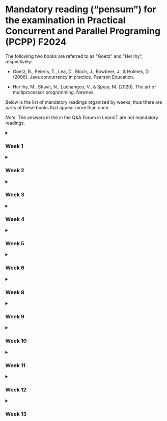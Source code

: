 # Mandatory reading (“pensum”) for the examination in Practical Concurrent and Parallel Programing (PCPP) F2024

The following two books are referred to as "Goetz" and "Herlihy", respectively:

* Goetz, B., Peierls, T., Lea, D., Bloch, J., Bowbeer, J., & Holmes, D. (2006). Java concurrency in practice. Pearson Education.

* Herlihy, M., Shavit, N., Luchangco, V., & Spear, M. (2020). The art of multiprocessor programming. Newnes. 

Below is the list of mandatory readings organized by weeks, thus there are parts of these books that appear more than once.

<i>Note</i>: The answers in the in the Q&A Forum in LearnIT are not mandatory readings.

<details>
<summary><h3>Week 1</h3></summary>

- Goetz:
  * Chapter 1, complete
  * Chapter 2, complete except Section 2.5
  * Chapter 16, Section 16.1.3
  
- Herlihy:
  * Chapter 1, Sections 1.1 to 1.2
  * Chapter 2, Sections 2.1 to 2.4, and 2.6 (omit the details of proofs)
  * Chapter 7, Section 7.1
  
- Staunstrup & Pardo:
  * [Concurrency note](https://github.itu.dk/jst/PCPP2024-Public/blob/main/week01/concurrency-note/concurrencyPCPP.pdf)
</details>

<details>
<summary><h3>Week 2</h3></summary>

- Goetz:
  * Chapter 2, sections 2.3 and 2.4. 
  * Chapter 3, complete.
  * Chapter 16, sections 16.1.2 and 16.2.
  
- Herlihy:
  * Chapter 8, complete.
  
</details>

<details>

<summary><h3>Week 3</h3></summary>

- Goetz:
  * Chapter 3, sections 3.4 and 3.5. 
  * Chapter 4, complete.
  * Chapter 5, complete.
  
</details>

<details>

<summary><h3>Week 4</h3></summary>

* Goetz:
  * Chapter 12, complete.
  
</details>

<details>

<summary><h3>Week 5</h3></summary>

- Goetz:
  * Chapter 15, complete.

- Herlihy:
  * Chapter 3, section 3.8.
  * Chapter 10, sections 10.5 and 10.6.
  * Chapter 11, sections 11.1 and 11.2.
  
</details>

<details>

<summary><h3>Week 6</h3></summary>


- Herlihy:
  * Chapter 3, complete.

- Leslie Lamport:
  * [How to Make a Multiprocessor Computer That Correctly Executes Multiprocess Programs](https://www.microsoft.com/en-us/research/uploads/prod/2016/12/How-to-Make-a-Multiprocessor-Computer-That-Correctly-Executes-Multiprocess-Programs.pdf). IEEE Transactions on Computers C-28. 1979.

  
</details>



<details>
<summary><h3>Week 8</h3></summary>

- Peter Sestoft:
  - [Microbenchmarks in Java and C sharp](https://github.itu.dk/jst/PCPP2023-public/blob/master/week03/benchmarkingNotes.pdf). Except for sections 9-12.
  
</details>

<details>
<summary><h3>Week 9</h3></summary>

- [Java documentation of Executors](https://docs.oracle.com/javase/tutorial/essential/concurrency/executors.html)

- [Java documentation of Concurrent Hash Map](https://docs.oracle.com/javase/8/docs/api/java/util/concurrent/ConcurrentHashMap.html)

- Goetz:
  * Chapter 5, complete.
  * Chapter 6, sections 6.2, 6.3 (up to 6.3.4).
  * Chapter 11, complete.
  
</details>


<details>
<summary><h3>Week 10</h3></summary>

- Java Tutorials:
  * [Aggregate Operations](https://docs.oracle.com/javase/tutorial/collections/streams/index.html), and its two subsections [Reduction](https://docs.oracle.com/javase/tutorial/collections/streams/reduction.html) and [Parallelism](https://docs.oracle.com/javase/tutorial/collections/streams/parallelism.html).

- Peter Sestoft. [Java Precisely 3rd edition](https://github.itu.dk/jst/PCPP2023-Public/blob/main/week10/reading-material/javaprecisely-3rd-draft-streams.pdf):
  * Sections 24.

- [Introduction to Java 8 Parallel Stream](https://medium.com/javarevisited/java-8-parallel-stream-java2blog-e1254e593763)

- [Introduction to RxJava](https://www.baeldung.com/rx-java)

</details>



<details>
<summary><h3>Week 11</h3></summary>

* [Java Sockets](https://docs.oracle.com/javase/tutorial/networking/sockets/index.html)
* [Oracle's documentation of HttpURlConnection](https://docs.oracle.com/javase/tutorial/networking/urls/readingURL.html)

</details>

<details>
<summary><h3>Week 12</h3></summary>

* Gul A. Agha. [Actors: A Model Of Concurrent Computation In Distributed Systems](http://dspace.mit.edu/handle/1721.1/6952). MIT Press 1985:
  * Chapter 2, complete.

* Learn You Some Erlang for Great Good!
  * [The Hitchhiker's Guide to Concurrency](https://learnyousomeerlang.com/the-hitchhikers-guide-to-concurrency)
  * [More On Multiprocessing](https://learnyousomeerlang.com/more-on-multiprocessing)
  

* Erlang official documentation (for version OTP 26) 
  * [Chapter 3 - Concurrent Programming](https://www.erlang.org/docs/26/getting_started/conc_prog)

</details>

<details>
<summary><h3>Week 13</h3></summary>

* Learn You Some Erlang for Great Good!
  * [Errors and Processes](https://learnyousomeerlang.com/errors-and-processes)
  * [Designing a Concurrent Application](https://learnyousomeerlang.com/designing-a-concurrent-application)

</details>
